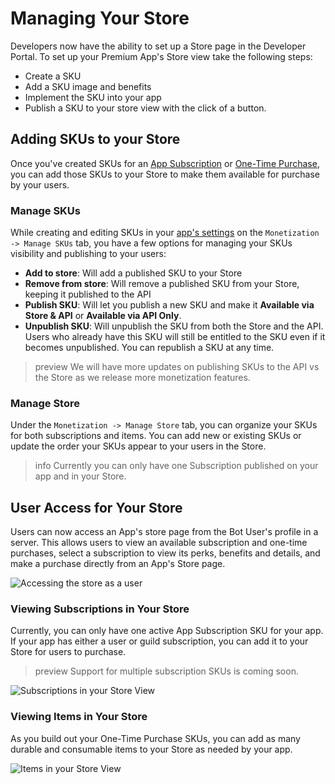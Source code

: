 # Managing Your Store

Developers now have the ability to set up a Store page in the Developer Portal. To set up your Premium App's Store view take the following steps:

- Create a SKU 
- Add a SKU image and benefits
- Implement the SKU into your app 
- Publish a SKU to your store view with the click of a button.

## Adding SKUs to your Store

Once you've created SKUs for an [App Subscription](#DOCS_MONETIZATION_APP_SUBSCRIPTIONS) or [One-Time Purchase](#DOCS_MONETIZATION_ONE-TIME_PURCHASES), you can add those SKUs to your Store to make them available for purchase by your users.

### Manage SKUs
While creating and editing SKUs in your [app's settings](https://discord.com/developers/applications) on the `Monetization -> Manage SKUs` tab, you have a few options for managing your SKUs visibility and publishing to your users:

- **Add to store**: Will add a published SKU to your Store
- **Remove from store**: Will remove a published SKU from your Store, keeping it published to the API
- **Publish SKU**: Will let you publish a new SKU and make it **Available via Store & API** or **Available via API Only**.
- **Unpublish SKU**: Will unpublish the SKU from both the Store and the API. Users who already have this SKU will still be entitled to the SKU even if it becomes unpublished. You can republish a SKU at any time.

> preview
> We will have more updates on publishing SKUs to the API vs the Store as we release more monetization features.

### Manage Store
Under the `Monetization -> Manage Store` tab, you can organize your SKUs for both subscriptions and items. You can add new or existing SKUs or update the order your SKUs appear to your users in the Store.

> info
> Currently you can only have one Subscription published on your app and in your Store.

## User Access for Your Store

Users can now access an App's store page from the Bot User's profile in a server. This allows users to view an available subscription and one-time purchases, select a subscription to view its perks, benefits and details, and make a purchase directly from an App's Store page.

![Accessing the store as a user](botuser-profile.png)

### Viewing Subscriptions in Your Store

Currently, you can only have one active App Subscription SKU for your app. If your app has either a user or guild subscription, you can add it to your Store for users to purchase.

> preview
> Support for multiple subscription SKUs is coming soon.

![Subscriptions in your Store View](premium-subscriptions.png)

### Viewing Items in Your Store

As you build out your One-Time Purchase SKUs, you can add as many durable and consumable items to your Store as needed by your app.

![Items in your Store View](premium-items.png)